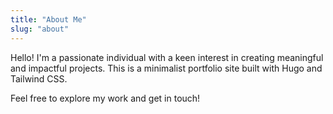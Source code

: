 ```yaml
---
title: "About Me"
slug: "about"
---
```


Hello! I'm a passionate individual with a keen interest in creating meaningful and impactful projects. This is a minimalist portfolio site built with Hugo and Tailwind CSS.

Feel free to explore my work and get in touch!